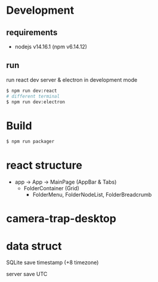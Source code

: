 # Development

## requirements

- nodejs v14.16.1 (npm v6.14.12)

## run

run react dev server & electron in development mode

```bash
$ npm run dev:react
# different terminal
$ npm run dev:electron
```

# Build

```bash
$ npm run packager
```

# react structure

- app -> App -> MainPage (AppBar & Tabs)
  - FolderContainer (Grid)
    - FolderMenu, FolderNodeList, FolderBreadcrumb
# camera-trap-desktop


# data struct

SQLite save timestamp (+8 timezone)

server save UTC

